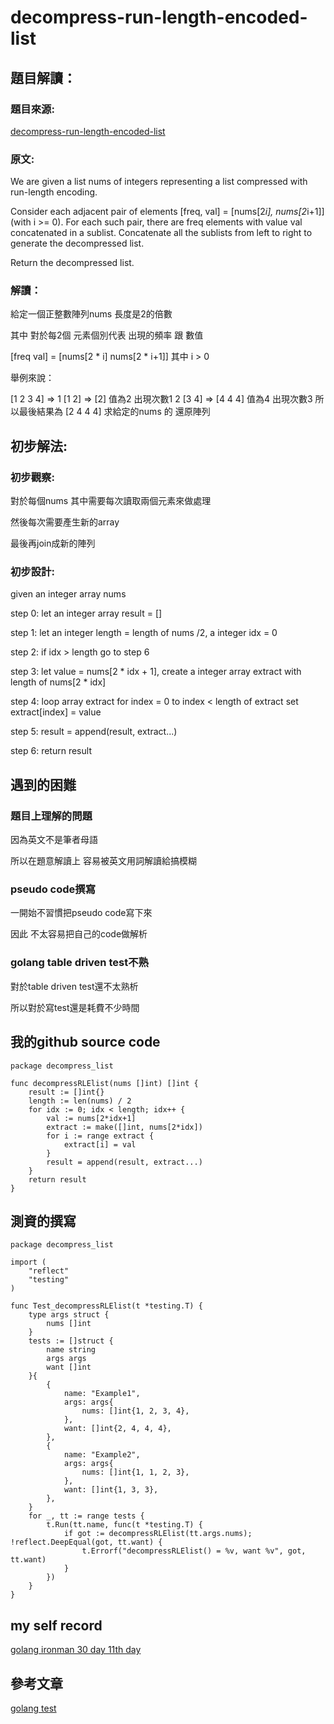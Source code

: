 # decompress-run-length-encoded-list

## 題目解讀：

### 題目來源:
[decompress-run-length-encoded-list](https://leetcode.com/problems/decompress-run-length-encoded-list/)

### 原文:
We are given a list nums of integers representing a list compressed with run-length encoding.

Consider each adjacent pair of elements [freq, val] = [nums[2*i], nums[2*i+1]] (with i >= 0).  For each such pair, there are freq elements with value val concatenated in a sublist. Concatenate all the sublists from left to right to generate the decompressed list.

Return the decompressed list.

### 解讀：
給定一個正整數陣列nums 長度是2的倍數

其中 對於每2個 元素個別代表 出現的頻率 跟 數值

[freq val] = [nums[2 * i] nums[2 * i+1]] 其中 i > 0

舉例來說：

[1 2 3 4] => 1 [1 2] => [2]  值為2 出現次數1
             2 [3 4] => [4 4 4] 值為4 出現次數3
所以最後結果為 [2 4 4 4]
求給定的nums 的 還原陣列 

## 初步解法:
### 初步觀察:
對於每個nums
其中需要每次讀取兩個元素來做處理

然後每次需要產生新的array

最後再join成新的陣列
### 初步設計:
given an integer array nums

step 0: let an integer array result = []

step 1: let an integer length = length of nums /2, a integer idx = 0

step 2: if idx > length go to step 6

step 3: let value = nums[2 * idx + 1], create a integer array extract with length of nums[2 * idx]

step 4: loop array extract for index = 0 to index < length of extract set extract[index] = value

step 5: result = append(result, extract...) 

step 6: return result


## 遇到的困難
### 題目上理解的問題
因為英文不是筆者母語

所以在題意解讀上 容易被英文用詞解讀給搞模糊

### pseudo code撰寫

一開始不習慣把pseudo code寫下來

因此 不太容易把自己的code做解析

### golang table driven test不熟
對於table driven test還不太熟析

所以對於寫test還是耗費不少時間
## 我的github source code
```golang
package decompress_list

func decompressRLElist(nums []int) []int {
	result := []int{}
	length := len(nums) / 2
	for idx := 0; idx < length; idx++ {
		val := nums[2*idx+1]
		extract := make([]int, nums[2*idx])
		for i := range extract {
			extract[i] = val
		}
		result = append(result, extract...)
	}
	return result
}

```
## 測資的撰寫
```golang
package decompress_list

import (
	"reflect"
	"testing"
)

func Test_decompressRLElist(t *testing.T) {
	type args struct {
		nums []int
	}
	tests := []struct {
		name string
		args args
		want []int
	}{
		{
			name: "Example1",
			args: args{
				nums: []int{1, 2, 3, 4},
			},
			want: []int{2, 4, 4, 4},
		},
		{
			name: "Example2",
			args: args{
				nums: []int{1, 1, 2, 3},
			},
			want: []int{1, 3, 3},
		},
	}
	for _, tt := range tests {
		t.Run(tt.name, func(t *testing.T) {
			if got := decompressRLElist(tt.args.nums); !reflect.DeepEqual(got, tt.want) {
				t.Errorf("decompressRLElist() = %v, want %v", got, tt.want)
			}
		})
	}
}

```
## my self record
[golang ironman 30 day 11th day](https://hackmd.io/o5F2CiZeSIycxnJHYN_NXw?view)
## 參考文章

[golang test](https://ithelp.ithome.com.tw/articles/10204692)